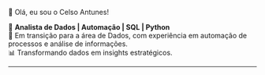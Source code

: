 👋 Olá, eu sou o Celso Antunes!

🎯 **Analista de Dados | Automação | SQL | Python**  
🚀 Em transição para a área de Dados, com experiência em automação de processos e análise de informações.  
📊 Transformando dados em insights estratégicos.  

---
<!--
**CelsoAntunesNogueira/CelsoAntunesNogueira** is a ✨ _special_ ✨ repository because its `README.md` (this file) appears on your GitHub profile.

### 📌 **Habilidades**
🐍 **Python** → Pandas, NumPy, Selenium, Flask  
📊 **SQL** → MySQL, PostgreSQL  
📈 **Visualização** → Power BI, Excel 

<a href="https://www.linkedin.com/in/celso-antunes-nogueira-06a255160/" target="_blank">
    <img src="https://img.shields.io/badge/LinkedIn-0077B5?style=for-the-badge&logo=linkedin&logoColor=white" alt="LinkedIn">
</a>
<h2> Ferramentas que tive experiências acadêmicas   </h2>
<div>
  
        

<img src="https://cdn.jsdelivr.net/gh/devicons/devicon@latest/icons/java/java-original.svg" width="60" height="70" />

<img src="https://cdn.jsdelivr.net/gh/devicons/devicon@latest/icons/php/php-original.svg" width="60" height="70" />

<img src="https://cdn.jsdelivr.net/gh/devicons/devicon@latest/icons/mysql/mysql-original.svg" width="60" height="70" />

<img src="https://cdn.jsdelivr.net/gh/devicons/devicon@latest/icons/wordpress/wordpress-plain.svg" width="60" height="70" />

<img src="https://cdn.jsdelivr.net/gh/devicons/devicon@latest/icons/amazonwebservices/amazonwebservices-original-wordmark.svg" width="60" height="70" />

<img src="https://cdn.jsdelivr.net/gh/devicons/devicon@latest/icons/selenium/selenium-original.svg" width="60" height="70" />

<img src="https://cdn.jsdelivr.net/gh/devicons/devicon@latest/icons/django/django-plain.svg" width="60" height="70" />

<img src="https://cdn.jsdelivr.net/gh/devicons/devicon@latest/icons/react/react-original.svg" width="60" height="70" />

<img src="https://cdn.jsdelivr.net/gh/devicons/devicon@latest/icons/nodejs/nodejs-original.svg" width="60" height="70" />

<img src="https://cdn.jsdelivr.net/gh/devicons/devicon@latest/icons/javascript/javascript-original.svg" width="60" height="70" />

<img src="https://cdn.jsdelivr.net/gh/devicons/devicon@latest/icons/python/python-original.svg" width="60" height="70" />

<img src="https://cdn.jsdelivr.net/gh/devicons/devicon@latest/icons/photoshop/photoshop-original.svg" width="60" height="70" />

<img src="https://cdn.jsdelivr.net/gh/devicons/devicon@latest/icons/illustrator/illustrator-plain.svg" width="60" height="70" />

          
</div>
